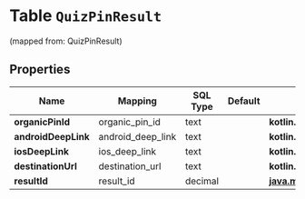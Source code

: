 
# Table `QuizPinResult`
(mapped from: QuizPinResult)

## Properties
Name | Mapping | SQL Type | Default | Type | Description | Notes
---- | ------- | -------- | ------- | ---- | ----------- | -----
**organicPinId** | organic_pin_id | text |  | **kotlin.String** |  |  [optional]
**androidDeepLink** | android_deep_link | text |  | **kotlin.String** |  |  [optional]
**iosDeepLink** | ios_deep_link | text |  | **kotlin.String** |  |  [optional]
**destinationUrl** | destination_url | text |  | **kotlin.String** |  |  [optional]
**resultId** | result_id | decimal |  | [**java.math.BigDecimal**](java.math.BigDecimal.md) |  |  [optional]







